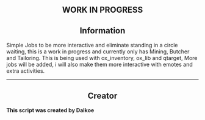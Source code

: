 <h2 align='center'>WORK IN PROGRESS</h2>

<h2 align='center'>Information</h2>

Simple Jobs to be more interactive and eliminate standing in a circle waiting, this is a work in progress and currently only has Mining, Butcher and Tailoring. This is being used with ox_inventory, ox_lib and qtarget, More jobs will be added, i will also make them more interactive with emotes and extra activities. 

---

<h2 align='center'>Creator</h2>
<b>This script was created by Dalkoe
